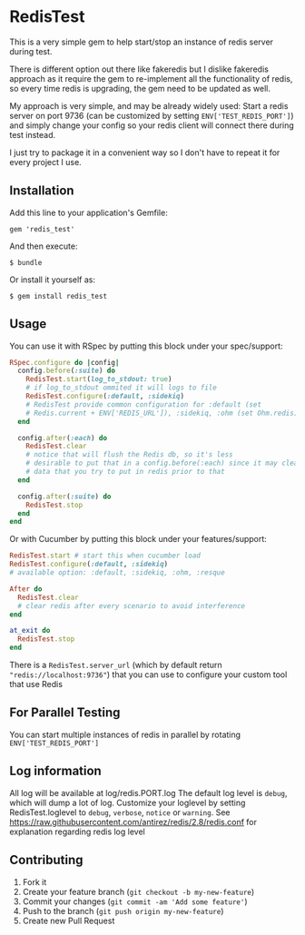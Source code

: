 # RedisTest

This is a very simple gem to help start/stop an instance of redis server
during test.

There is different option out there like fakeredis but I dislike
fakeredis approach as it require the gem to re-implement all the
functionality of redis, so every time redis is upgrading, the gem
need to be updated as well.

My approach is very simple, and may be already widely used:
Start a redis server on port 9736 (can be
customized by setting `ENV['TEST_REDIS_PORT']`) and simply change your
config so your redis client will connect there during test instead.

I just try to package it in a convenient way so I don't have to repeat
it for every project I use.

## Installation

Add this line to your application's Gemfile:

    gem 'redis_test'

And then execute:

    $ bundle

Or install it yourself as:

    $ gem install redis_test

## Usage

You can use it with RSpec by putting this block under your spec/support:

```ruby
RSpec.configure do |config|
  config.before(:suite) do
    RedisTest.start(log_to_stdout: true)
    # if log_to_stdout ommited it will logs to file
    RedisTest.configure(:default, :sidekiq)
    # RedisTest provide common configuration for :default (set
    # Redis.current + ENV['REDIS_URL']), :sidekiq, :ohm (set Ohm.redis) and :resque.
  end

  config.after(:each) do
    RedisTest.clear
    # notice that will flush the Redis db, so it's less
    # desirable to put that in a config.before(:each) since it may clean any
    # data that you try to put in redis prior to that
  end

  config.after(:suite) do
    RedisTest.stop
  end
end
```

Or with Cucumber by putting this block under your features/support:

```ruby
RedisTest.start # start this when cucumber load
RedisTest.configure(:default, :sidekiq)
# available option: :default, :sidekiq, :ohm, :resque

After do
  RedisTest.clear
  # clear redis after every scenario to avoid interference
end

at_exit do
  RedisTest.stop
end

```

There is a `RedisTest.server_url` (which by default return
`"redis://localhost:9736"`) that you can use to configure your custom tool
that use Redis

## For Parallel Testing
You can start multiple instances of redis in parallel by rotating
`ENV['TEST_REDIS_PORT']`

## Log information
All log will be available at log/redis.PORT.log
The default log level is `debug`, which will dump a lot of log.
Customize your loglevel by setting RedisTest.loglevel to `debug`, `verbose`,
`notice` or `warning`. See https://raw.githubusercontent.com/antirez/redis/2.8/redis.conf for explanation regarding redis log level
## Contributing

1. Fork it
2. Create your feature branch (`git checkout -b my-new-feature`)
3. Commit your changes (`git commit -am 'Add some feature'`)
4. Push to the branch (`git push origin my-new-feature`)
5. Create new Pull Request

